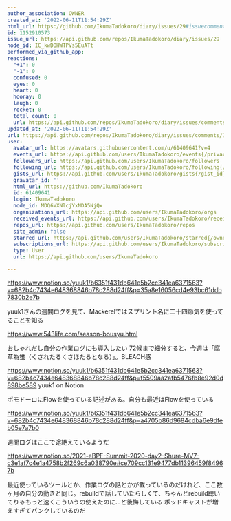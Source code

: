 ```yaml
---
author_association: OWNER
created_at: '2022-06-11T11:54:29Z'
html_url: https://github.com/IkumaTadokoro/diary/issues/29#issuecomment-1152910573
id: 1152910573
issue_url: https://api.github.com/repos/IkumaTadokoro/diary/issues/29
node_id: IC_kwDOHWTPVs5EuATt
performed_via_github_app: 
reactions:
  "+1": 0
  "-1": 0
  confused: 0
  eyes: 0
  heart: 0
  hooray: 0
  laugh: 0
  rocket: 0
  total_count: 0
  url: https://api.github.com/repos/IkumaTadokoro/diary/issues/comments/1152910573/reactions
updated_at: '2022-06-11T11:54:29Z'
url: https://api.github.com/repos/IkumaTadokoro/diary/issues/comments/1152910573
user:
  avatar_url: https://avatars.githubusercontent.com/u/61409641?v=4
  events_url: https://api.github.com/users/IkumaTadokoro/events{/privacy}
  followers_url: https://api.github.com/users/IkumaTadokoro/followers
  following_url: https://api.github.com/users/IkumaTadokoro/following{/other_user}
  gists_url: https://api.github.com/users/IkumaTadokoro/gists{/gist_id}
  gravatar_id: ''
  html_url: https://github.com/IkumaTadokoro
  id: 61409641
  login: IkumaTadokoro
  node_id: MDQ6VXNlcjYxNDA5NjQx
  organizations_url: https://api.github.com/users/IkumaTadokoro/orgs
  received_events_url: https://api.github.com/users/IkumaTadokoro/received_events
  repos_url: https://api.github.com/users/IkumaTadokoro/repos
  site_admin: false
  starred_url: https://api.github.com/users/IkumaTadokoro/starred{/owner}{/repo}
  subscriptions_url: https://api.github.com/users/IkumaTadokoro/subscriptions
  type: User
  url: https://api.github.com/users/IkumaTadokoro

---
```

https://www.notion.so/yuuk1/b6351f431db641e5b2cc341ea6371563?v=682b4c7434e648368846b78c288d24ff&p=35a8e16056cd4e93bc61ddb7830b2e7b

yuuk1さんの週間ログを見て、Mackerelではスプリント名に二十四節気を使ってることを知る

https://www.543life.com/season-bousyu.html

おしゃれだし自分の作業ログにも導入したい
72候まで細分すると、今週は「腐草為蛍（くされたるくさほたるとなる）」。BLEACH感

https://www.notion.so/yuuk1/b6351f431db641e5b2cc341ea6371563?v=682b4c7434e648368846b78c288d24ff&p=f5509aa2afb5476fb8e92d0d898be589
yuuk1 on Notion

ポモドーロにFlowを使っている記述がある。自分も最近はFlowを使っている

https://www.notion.so/yuuk1/b6351f431db641e5b2cc341ea6371563?v=682b4c7434e648368846b78c288d24ff&p=a4705b86d9684cdba6e9dfeb05e7a7b0

週間ログはここで途絶えているようだ

https://www.notion.so/2021-eBPF-Summit-2020-day2-Shure-MV7-c3e1af7c4e1a4758b2f269c6a038790e#ce709cc131e9477db11396459f84967b

最近使っているツールとか、作業ログの話とかが載っているのだけれど、ここ数ヶ月の自分の動きと同じ。rebuildで話していたらしくて、ちゃんとrebuild聴いてりゃもっと速くこういうの使えたのに...と後悔している
ポッドキャストが増えすぎてパンクしているのだ